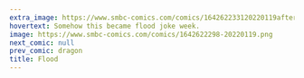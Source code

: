 ```yaml
---
extra_image: https://www.smbc-comics.com/comics/164262233120220119after.png
hovertext: Somehow this became flood joke week.
image: https://www.smbc-comics.com/comics/1642622298-20220119.png
next_comic: null
prev_comic: dragon
title: Flood
---
```


